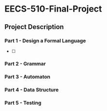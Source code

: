 # EECS-510-Final-Project

## Project Description
### Part 1 - Design a Formal Language

- [ ]

### Part 2 - Grammar 

### Part 3 - Automaton

### Part 4 - Data Structure

### Part 5 - Testing